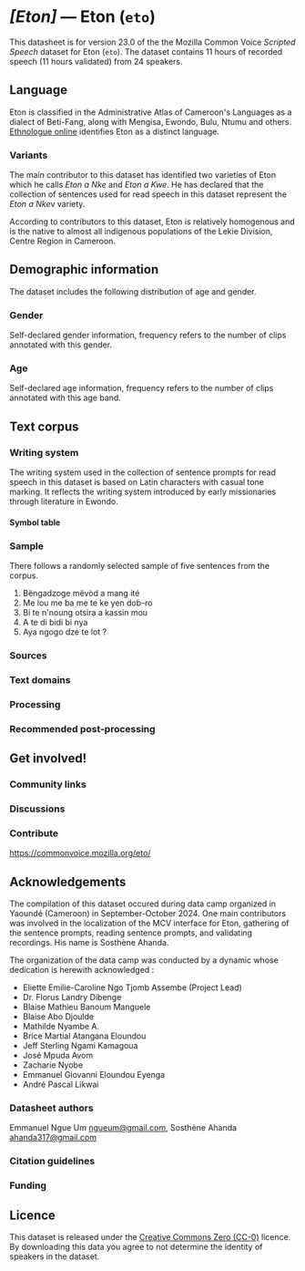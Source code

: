# *[Eton]* &mdash; Eton (`eto`)

This datasheet is for version 23.0 of the the Mozilla Common Voice *Scripted Speech* dataset 
for Eton (`eto`). The dataset contains 11 hours of recorded
speech (11 hours validated) from 24 speakers.

## Language

<!-- {{LANGUAGE_DESCRIPTION}} -->
<!-- Provide a brief (1-2 paragraph) description of your language -->
Eton is classified in the Administrative Atlas of Cameroon's Languages as a dialect of Beti-Fang, along with Mengisa, Ewondo, Bulu, Ntumu and others. [Ethnologue online](https://www.ethnologue.com/language/eto/) identifies Eton as a distinct language.

### Variants 
The main contributor to this dataset has identified two varieties of Eton which he calls *Eton a Nke* and *Eton a Kwe*. He has declared that the collection of sentences used for read speech in this dataset represent the *Eton a Nke*v variety.

<!-- {{VARIANT_DESCRIPTION}} -->
<!-- @ OPTIONAL @ -->
<!-- Describe the variants (MCV variants) of your language -->
According to contributors to this dataset, Eton is relatively homogenous and is the native to almost all indigenous populations of the Lekie Division, Centre Region in Cameroon.

## Demographic information
<!-- You can get a lot of the information in this section from https://analyzer.cv-toolbox.web.tr/browse -->
The dataset includes the following distribution of age and gender.

### Gender

Self-declared gender information, frequency refers to the number of clips annotated with this gender.

<!-- {{GENDER_TABLE}} -->
<!-- @ AUTOMATICALLY GENERATED @ -->
<!-- 
| Gender | Frequency |
|--------|-----------|
| male, masculine | ? |
| undeclared | ? |
| female, feminine | ? |
-->
### Age

Self-declared age information, frequency refers to the number of clips annotated with this age band.

<!-- {{AGE_TABLE}} -->
<!-- @ AUTOMATICALLY GENERATED @ -->
<!-- 
| Age band | Frequency |
|----------|-----------|
| teens | ? |
| twenties | ? |
| thirties | ? |
| fourties | ? |
| fifties | ? |
   ...if other age ranges are present in your data, add rows...
-->

## Text corpus

<!-- {{TEXT_CORPUS_DESCRIPTION}} -->
<!-- @ OPTIONAL @ -->
<!-- An overview of the text corpus, with information such as average length (in characters and words) of validated sentences. -->

### Writing system

<!-- {{WRITING_SYSTEM_DESCRIPTION}} -->
<!-- @ OPTIONAL @ -->
<!-- A description of the writing system (or writing systems) used in the text corpus -->
The writing system used in the collection of sentence prompts for read speech in this dataset is based on Latin characters with casual tone marking. It reflects the writing system introduced by early missionaries through literature in Ewondo.

#### Symbol table

<!-- {{ALPHABET_TABLE}} -->
<!-- @ OPTIONAL @ -->
<!-- If the writing system is alphabetic, you can include the valid alphabet here -->

### Sample

There follows a randomly selected sample of five sentences from the corpus.

1. Bëngadzoge mëvòd a mang ité
2. Me lou me ba me te ke yen dob-ro
3. Bi te n'noung otsira a kassin mou
4. A te di bidi bi nya
5. Aya ngogo dze te lot ?
<!-- {{SENTENCES_SAMPLE}} -->

### Sources

<!-- {{SOURCES_LIST}} -->
<!-- @ OPTIONAL @ -->
<!-- A list of sentence sources, can be curated to the top-N -->

### Text domains

<!-- {{TEXT_DOMAIN_DESCRIPTION}} -->
<!-- @ OPTIONAL @ -->
<!-- What text domains are represented in the corpus? -->

### Processing

<!-- {{PROCESSING_DESCRIPTION}} -->
<!-- @ OPTIONAL @ -->
<!-- How has the text data been processed -->

### Recommended post-processing

<!-- {{RECOMMENDED_POSTPROCESSING_DESCRIPTION}} -->
<!-- @ OPTIONAL @ -->
<!-- What should people do before they use the data, for example Unicode normalisation -->

## Get involved!

### Community links

<!-- {{COMMUNITY_LINKS_LIST}} -->
<!-- @ OPTIONAL @ -->
<!-- Links to community chats / fora -->

### Discussions

<!-- {{DISCUSSION_LINKS_LIST}} -->
<!-- @ OPTIONAL @ -->
<!-- Any links to discussions, for example on Discourse or other fora or blogs can be included here -->

### Contribute

<!-- {{CONTRIBUTE_LINKS_LIST}} -->
<!-- Here you can include links for how to contribute to the dataset -->
https://commonvoice.mozilla.org/eto/

## Acknowledgements

The compilation of this dataset occured during data camp organized in Yaoundé (Cameroon) in September-October 2024. One main contributors was involved in the localization of the MCV interface for Eton, gathering of the sentence prompts, reading sentence prompts, and validating recordings. His name is Sosthène Ahanda.


The organization of the data camp was conducted by a dynamic whose dedication is herewith acknowledged :
- Eliette Emilie-Caroline Ngo Tjomb Assembe (Project Lead)
- Dr. Florus Landry Dibenge
- Blaise Mathieu Banoum Manguele
- Blaise Abo Djoulde
- Mathilde Nyambe A.
- Brice Martial Atangana Eloundou
- Jeff Sterling Ngami Kamagoua
- José Mpuda Avom
- Zacharie Nyobe
- Emmanuel Giovanni Eloundou Eyenga
- André Pascal Likwai

### Datasheet authors

<!-- {{DATASHEET_AUTHORS_LIST}} -->
<!-- A list in the format of: Your Name <email@email.com> -->

Emmanuel Ngue Um <ngueum@gmail.com>, Sosthène Ahanda <ahanda317@gmail.com>

### Citation guidelines

<!-- {{CITATION_DESCRIPTION}} -->
<!-- @ OPTIONAL @ -->
<!-- If you published a paper and would like people to cite it, you can include the BiBTeX here -->

### Funding

<!-- {{FUNDING_DESCRIPTION}} -->
<!-- @ OPTIONAL @ -->
<!-- If you received any funding, you can include the acknowledgement here -->

## Licence

This dataset is released under the [Creative Commons Zero (CC-0)](https://creativecommons.org/public-domain/cc0/) licence. By downloading this data
you agree to not determine the identity of speakers in the dataset.

